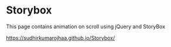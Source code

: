 # Storybox
This page contains animation on scroll using jQuery and StoryBox

https://sudhirkumarojhaa.github.io/Storybox/
